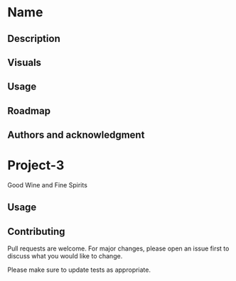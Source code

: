 # Name

## Description

## Visuals

## Usage

## Roadmap

## Authors and acknowledgment




# Project-3
Good Wine and Fine Spirits

## 


## Usage


## Contributing
Pull requests are welcome. For major changes, please open an issue first to discuss what you would like to change.

Please make sure to update tests as appropriate.
